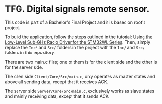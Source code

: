 
# TFG.  Digital signals remote sensor.

This code is part of a Bachelor's Final Project and it is based on root's project. 

To build the application, follow the steps outlined in the tutorial: [Using the Low-Level Sub-GHz Radio Driver for the STM32WL Series](https://forum.digikey.com/t/using-the-low-level-sub-ghz-radio-driver-for-the-stm32wl-series/18253). Then, simply replace the `Inc/` and `Src/` folders in the project with the `Inc/` and `Src/` folders in this repository.

There are two main.c files; one of them is for the client side and the other is for the server side.

The clien side `Client/Core/Src/main.c`, only operates as master states and above all sending data, except that it receives ACK.

The server side `Server/Core/Src/main.c`, exclusively works as slave states and mainly receiving data, except that it sends ACK.
